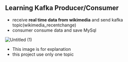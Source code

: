 ## Learning Kafka Producer/Consumer

- receive **real time data from wikimedia** and send kafka topic(wikimedia_recentchange)
- consumer consume data and save MySql

![Untitled (1)](https://github.com/ssjjaa-algo/kafka-wiki/assets/57981401/f373bc28-eb39-4942-89a7-7b9dffc60941)
- This image is for explanation
- this project use only one topic

